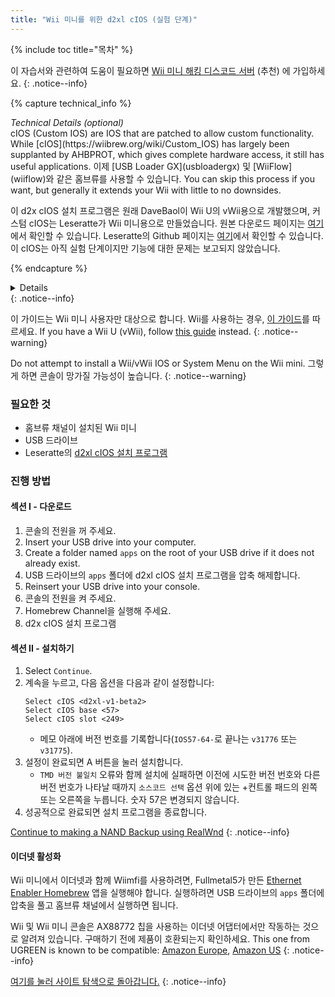 ```yaml
---
title: "Wii 미니를 위한 d2xl cIOS (실험 단계)"
---
```


{% include toc title="목차" %}

이 자습서와 관련하여 도움이 필요하면 [Wii 미니 해킹 디스코드 서버](https://discord.gg/6ryxnkS) (추천) 에 가입하세요.
{: .notice--info}

{% capture technical_info %}
<summary><em>Technical Details (optional)</em></summary>
cIOS (Custom IOS) are IOS that are patched to allow custom functionality. While [cIOS](https://wiibrew.org/wiki/Custom_IOS) has largely been supplanted by AHBPROT, which gives complete hardware access, it still has useful applications. 이제 [USB Loader GX](usbloadergx) 및 [WiiFlow](wiiflow)와 같은 홈브류를 사용할 수 있습니다. You can skip this process if you want, but generally it extends your Wii with little to no downsides.

이 d2x cIOS 설치 프로그램은 원래 DaveBaol이 Wii U의 vWii용으로 개발했으며, 커스텀 cIOS는 Leseratte가 Wii 미니용으로 만들었습니다. 원본 다운로드 페이지는 [여기](https://wii.leseratte10.de/d2xl-cIOS/)에서 확인할 수 있습니다. Leseratte의 Github 페이지는 [여기](https://github.com/Leseratte10/d2xl-cios)에서 확인할 수 있습니다. 이 cIOS는 아직 실험 단계이지만 기능에 대한 문제는 보고되지 않았습니다.

{% endcapture %}
<details>{{ technical_info | markdownify }}</details>
{: .notice--info}

이 가이드는 Wii 미니 사용자만 대상으로 합니다. Wii를 사용하는 경우, [이 가이드](cios)를 따르세요. If you have a Wii U (vWii), follow [this guide](cios-vwii) instead.
{: .notice--warning}

Do not attempt to install a Wii/vWii IOS or System Menu on the Wii mini. 그렇게 하면 콘솔이 망가질 가능성이 높습니다.
{: .notice--warning}

### 필요한 것

* 홈브류 채널이 설치된 Wii 미니
* USB 드라이브
* Leseratte의 [d2xl cIOS 설치 프로그램](/assets/files/d2xl_wii_mini_cIOS_installer_v1_beta2.zip)

### 진행 방법

#### 섹션 I - 다운로드

1. 콘솔의 전원을 꺼 주세요.
1. Insert your USB drive into your computer.
1. Create a folder named `apps` on the root of your USB drive if it does not already exist.
1. USB 드라이브의 `apps` 폴더에 d2xl cIOS 설치 프로그램을 압축 해제합니다.
1. Reinsert your USB drive into your console.
1. 콘솔의 전원을 켜 주세요.
1. Homebrew Channel을 실행해 주세요.
1. d2x cIOS 설치 프로그램

#### 섹션 II - 설치하기

1. Select `Continue`.
1. 계속을 누르고, 다음 옵션을 다음과 같이 설정합니다:
    ```
    Select cIOS <d2xl-v1-beta2>
    Select cIOS base <57>
    Select cIOS slot <249>
    ```
    + 메모 아래에 버전 번호를 기록합니다(`IOS57-64-`로 끝나는 `v31776` 또는 `v31775`).
1. 설정이 완료되면 A 버튼을 눌러 설치합니다.
    + `TMD 버전 불일치` 오류와 함께 설치에 실패하면 이전에 시도한 버전 번호와 다른 버전 번호가 나타날 때까지 `소스코드 선택` 옵션 위에 있는 +컨트롤 패드의 왼쪽 또는 오른쪽을 누릅니다. 숫자 57은 변경되지 않습니다.
1. 성공적으로 완료되면 설치 프로그램을 종료합니다.

[Continue to making a NAND Backup using RealWnd](wnd-mini)
{: .notice--info}

#### 이더넷 활성화

Wii 미니에서 이더넷과 함께 Wiimfi를 사용하려면, Fullmetal5가 만든 [Ethernet Enabler Homebrew](/assets/files/Wii_Mini_Ethernet_Enable.zip) 앱을 실행해야 합니다. 실행하려면 USB 드라이브의 `apps` 폴더에 압축을 풀고 홈브류 채널에서 실행하면 됩니다.

Wii 및 Wii 미니 콘솔은 AX88772 칩을 사용하는 이더넷 어댑터에서만 작동하는 것으로 알려져 있습니다. 구매하기 전에 제품이 호환되는지 확인하세요. This one from UGREEN is known to be compatible: [Amazon Europe](https://www.amazon.de/dp/B00MYT481C), [Amazon US](https://a.co/d/3OcSJDS)
{: .notice--info}

[여기를 눌러 사이트 탐색으로 돌아갑니다.](site-navigation)
{: .notice--info}
